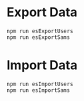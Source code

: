 

# Export Data

```Shell
npm run esExportUsers
npm run esExportSams
```



# Import Data

```Shell
npm run esImportUsers
npm run esImportSams
```